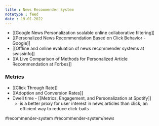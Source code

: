 ```yaml
---
title : News Recommender System
notetype : feed
date : 19-01-2022
---
```






- [[Google News Personalization scalable online collaborative filtering]]
- [[Personalized News Recommendation Based on Click Behavior - Google]]
- [[Offline and online evaluation of news recommender systems at swissinfo]]
- [[A Live Comparison of Methods for Personalized Article Recommendation at Forbes]]



### Metrics
- [[Click Through Rate]]
- [[Adoption and Conversion Rates]]
- Dwell time - [[Metrics, Engagement, and Personalization at Spotify]]
	- is a better proxy for user interest in news articles than click, an efficient way to reduce click-baits


#recommender-system #recommender-system/news 